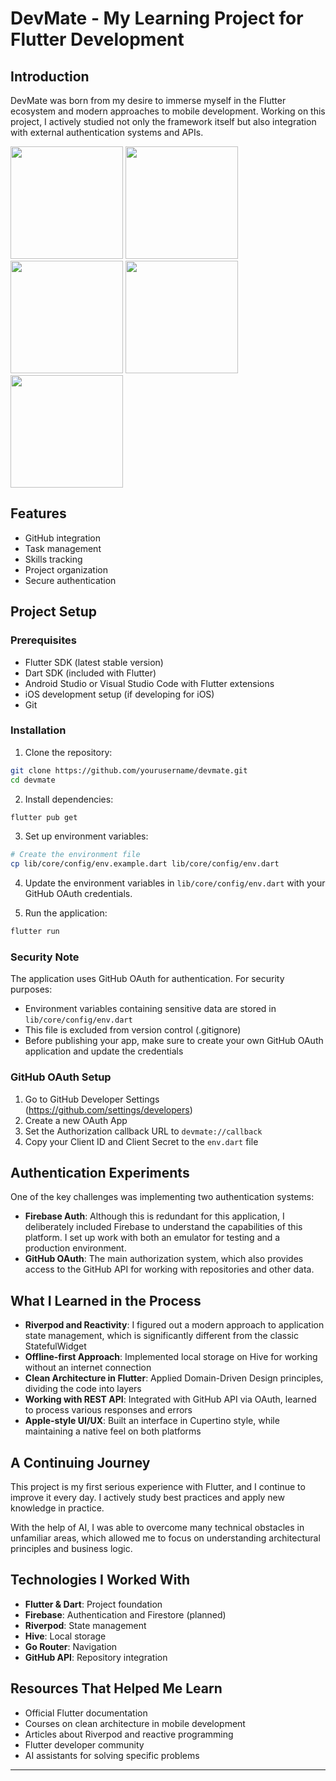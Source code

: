 # DevMate - My Learning Project for Flutter Development

## Introduction

DevMate was born from my desire to immerse myself in the Flutter ecosystem and modern approaches to mobile development. Working on this project, I actively studied not only the framework itself but also integration with external authentication systems and APIs.

<p float="left">
  <img src="https://github.com/user-attachments/assets/c9321511-4d4a-4bf9-bde3-b036f942be38" width=180" />
  <img src="https://github.com/user-attachments/assets/f5dea508-5d0b-499b-9502-64d6a3fe2b06" width="180" /> 
  <img src="https://github.com/user-attachments/assets/66eacd5b-6a34-4493-bcd2-b4d470a140e3" width="180" />
   <img src="https://github.com/user-attachments/assets/ec526ddf-11f7-40f2-9fb4-fb932bc7182d" width="180" />
   <img src="https://github.com/user-attachments/assets/1024264a-b3fe-4b6c-a345-8105686ceea3" width="180" />
</p>

## Features

- GitHub integration
- Task management
- Skills tracking
- Project organization
- Secure authentication

## Project Setup

### Prerequisites

- Flutter SDK (latest stable version)
- Dart SDK (included with Flutter)
- Android Studio or Visual Studio Code with Flutter extensions
- iOS development setup (if developing for iOS)
- Git

### Installation

1. Clone the repository:
```bash
git clone https://github.com/yourusername/devmate.git
cd devmate
```

2. Install dependencies:
```bash
flutter pub get
```

3. Set up environment variables:
```bash
# Create the environment file
cp lib/core/config/env.example.dart lib/core/config/env.dart
```

4. Update the environment variables in `lib/core/config/env.dart` with your GitHub OAuth credentials.

5. Run the application:
```bash
flutter run
```

### Security Note

The application uses GitHub OAuth for authentication. For security purposes:

- Environment variables containing sensitive data are stored in `lib/core/config/env.dart`
- This file is excluded from version control (.gitignore)
- Before publishing your app, make sure to create your own GitHub OAuth application and update the credentials

### GitHub OAuth Setup

1. Go to GitHub Developer Settings (https://github.com/settings/developers)
2. Create a new OAuth App
3. Set the Authorization callback URL to `devmate://callback`
4. Copy your Client ID and Client Secret to the `env.dart` file

## Authentication Experiments

One of the key challenges was implementing two authentication systems:

- **Firebase Auth**: Although this is redundant for this application, I deliberately included Firebase to understand the capabilities of this platform. I set up work with both an emulator for testing and a production environment.
- **GitHub OAuth**: The main authorization system, which also provides access to the GitHub API for working with repositories and other data.

## What I Learned in the Process

- **Riverpod and Reactivity**: I figured out a modern approach to application state management, which is significantly different from the classic StatefulWidget
- **Offline-first Approach**: Implemented local storage on Hive for working without an internet connection
- **Clean Architecture in Flutter**: Applied Domain-Driven Design principles, dividing the code into layers
- **Working with REST API**: Integrated with GitHub API via OAuth, learned to process various responses and errors
- **Apple-style UI/UX**: Built an interface in Cupertino style, while maintaining a native feel on both platforms

## A Continuing Journey

This project is my first serious experience with Flutter, and I continue to improve it every day. I actively study best practices and apply new knowledge in practice.

With the help of AI, I was able to overcome many technical obstacles in unfamiliar areas, which allowed me to focus on understanding architectural principles and business logic.

## Technologies I Worked With

- **Flutter & Dart**: Project foundation
- **Firebase**: Authentication and Firestore (planned)
- **Riverpod**: State management
- **Hive**: Local storage
- **Go Router**: Navigation
- **GitHub API**: Repository integration

## Resources That Helped Me Learn

- Official Flutter documentation
- Courses on clean architecture in mobile development
- Articles about Riverpod and reactive programming
- Flutter developer community
- AI assistants for solving specific problems

---
